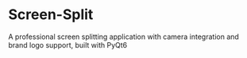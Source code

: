 # Screen-Split
A professional screen splitting application with camera integration and brand logo support, built with PyQt6
